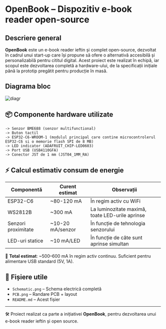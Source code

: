 

#  OpenBook – Dispozitiv e-book reader open-source

##  Descriere general

**OpenBook** este un e-book reader ieftin și complet open-source, dezvoltat în cadrul unui start-up care își propune să ofere o alternativă accesibilă și personalizabilă pentru cititul digital. Acest proiect este realizat în echipă, iar scopul este dezvoltarea completă a hardware-ului, de la specificații inițiale până la prototip pregătit pentru producție în masă.
## Diagrama bloc
   
![diagr](https://github.com/user-attachments/assets/c25fb030-52d3-49d0-8d1c-37574f988e0c)

## 📦 Componente hardware utilizate

    -> Senzor BME688 (senzor multifunctional)
    -> Buton tactil
    -> ESP32-C6-WROOM-1 (modulul principal care contine microcontrolerul ESP32-C6 si o memorie flash SPI de 8 MB)
    -> LED indicator (ADAFRUIT_CHIP-LED0603)
    -> Port USB (USB4110GFA)
    -> Conector JST de 1 mm (JST04_1MM_RA)

## ⚡ Calcul estimativ consum de energie

| Componentă             | Curent estimat | Observații                                   |
|------------------------|----------------|----------------------------------------------|
| ESP32-C6               | ~80-120 mA     | În regim activ cu WiFi                       |
| WS2812B                | ~300 mA        | La luminozitate maximă, toate LED-urile aprinse |
| Senzori proximitate    | ~10-20 mA/senzor| În funcție de tehnologia senzorului          |
| LED-uri statice        | ~10 mA/LED     | În funcție de câte sunt aprinse simultan     |

🔋 **Total estimat**: ~500–600 mA în regim activ continuu. Suficient pentru alimentare USB standard (5V, 1A).



## 📂 Fișiere utile

- `Schematic.png` – Schema electrică completă
- `PCB.png` – Randare PCB + layout
- `README.md` – Acest fișier

---

🛠️ Proiect realizat ca parte a inițiativei **OpenBook**, pentru dezvoltarea unui e-book reader ieftin și open source.
